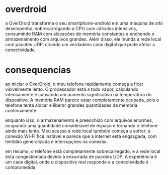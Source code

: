 # overdroid
a OverDroid transforma o seu smartphone-android em uma máquina de alto desempenho, sobrecarregando a CPU com cálculos intensivos, consumindo RAM com alocações de memória constantes e enchendo o armazenamento com arquivos grandes. Além disso, ele inunda a rede local com pacotes UDP, criando um verdadeiro caos digital que pode afetar a conectividade.


# consequencias
ao iniciar o OverDroid, o meu telefone rapidamente começa a ficar visivelmente lento. O processador está a todo vapor, calculando intensamente e causando um aumento significativo na temperatura do dispositivo. A memória RAM parece estar completamente ocupada, pois o telefone tenta alocar e liberar grandes quantidades de memória continuamente.

enquanto isso, o armazenamento é preenchido com arquivos enormes, ocupando uma quantidade considerável de espaço e tornando o telefone ainda mais lento. Meu acesso à rede local também começa a sofrer; a conexão Wi-Fi fica instável e parece que a internet está engasgada, com lentidão generalizada e interrupções na conexão.

em resumo, o telefone está completamente sobrecarregado, e a rede local está congestionada devido à enxurrada de pacotes UDP. A experiência é um caos digital, onde o dispositivo mal responde e a conectividade é comprometida.
